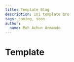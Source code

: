 ```yaml
---
title: Template Blog
description: ini template bro
tags: coming, soon
author:
  name: Moh Achun Armando
---
```


# Template
